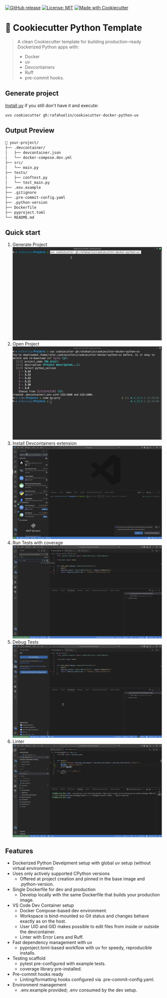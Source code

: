 [![GitHub release](https://img.shields.io/github/v/release/rafahuelin/cookiecutter-docker-python-uv)](https://github.com/rafahuelin/cookiecutter-docker-python-uv/releases)
[![License: MIT](https://img.shields.io/badge/License-MIT-yellow.svg)](LICENSE)
[![Made with Cookiecutter](https://img.shields.io/badge/built%20with-cookiecutter-orange)](https://github.com/cookiecutter/cookiecutter)

# 🍪 Cookiecutter Python Template

> A clean Cookiecutter template for building production-ready Dockerized Python apps with:
> - Docker
> - uv
> - Devcontainers
> - Ruff
> - pre-commit hooks.
>


## Generate project
[Install uv](https://docs.astral.sh/uv/getting-started/installation/) if you still don't have it and execute:
```shell
uvx cookiecutter gh:rafahuelin/cookiecutter-docker-python-uv
```

## Output Preview
```
📁 your-project/
├── .devcontainer/
│   ├── devcontainer.json
│   └── docker-compose.dev.yml
├── src/
│   └── main.py
├── tests/
│   ├── conftest.py
│   └── test_main.py
├── .env.example
├── .gitignore
├── .pre-commit-config.yaml
├── .python-version
├── Dockerfile
├── pyproject.toml
└── README.md
```

## Quick start

1. Generate Project
  ![Generate Project](docs/generate-project.gif)
2. Open Project
  ![Open Project](docs/open-project.gif)
3. Install Devcontainers extension
  ![Install Devcontainers extension](docs/install-devcontainers-extension.gif)
4. Run Tests with coverage
  ![Run tests with coverage](docs/run-tests-with-coverage.gif)
1. Debug Tests
  ![Debug Tests](docs/debug-tests.gif)
1. Linter
  ![Linter](docs/linter.gif)

## Features
- Dockerized Python Develpment setup with global uv setup (without virtual environment)
- Uses only actively supported CPython versions
  - Offered at project creation and pinned in the base image and .python-version.
- Single Dockerfile for dev and production
  - Develop locally with the same Dockerfile that builds your production image.
- VS Code Dev Container setup
  - Docker Compose-based dev environment.
  - Workspace is bind-mounted so Git status and changes behave exactly as on the host.
  - User UID and GID makes possible to edit files from inside or outside the devcontainer.
  - Linter with Error Lens and Ruff.
- Fast dependency management with uv
  - pyproject.toml-based workflow with uv for speedy, reproducible installs.
- Testing scaffold
  - pytest pre-configured with example tests.
  - coverage library pre-installed.
- Pre-commit hooks ready
  - Linting/formatting hooks configured via .pre-commit-config.yaml.
- Environment management
  - .env.example provided; .env consumed by the dev setup.
